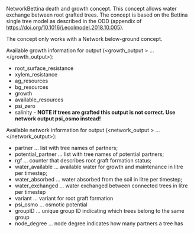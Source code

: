 

NetworkBettina death and growth concept. 
This concept allows water exchange between root grafted trees.
The concept is based on the Bettina single tree model as described in the ODD (appendix of https://doi.org/10.1016/j.ecolmodel.2018.10.005). 

The concept only works with a Network below-ground concept.

Available growth information for output (<growth_output > ... </growth_output>):

- root_surface_resistance
- xylem_resistance
- ag_resources
- bg_resources
- growth
- available_resources
- psi_zero
- salinity - **NOTE if trees are grafted this output is not correct. Use network output psi_osmo instead!**

Available network information for output (<network_output > ... </network_output>):
  
- partner ... list with tree names of partners;  
- potential_partner ... list with tree names of potential partners;  
- rgf ... counter that describes root graft formation status;  
- water_available ... available water for growth and maintenance in litre per timestep;  
- water_absorbed ... water absorbed from the soil in litre per timestep;  
- water_exchanged ... water exchanged between connected trees in litre per timestep 
- variant ... variant for root graft formation
- psi_osmo ... osmotic potential
- groupID ... unique group ID indicating which trees belong to the same group
- node_degree ... node degree indicates how many partners a tree has


